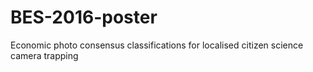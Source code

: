 # BES-2016-poster
Economic photo consensus classifications for localised citizen science camera trapping
